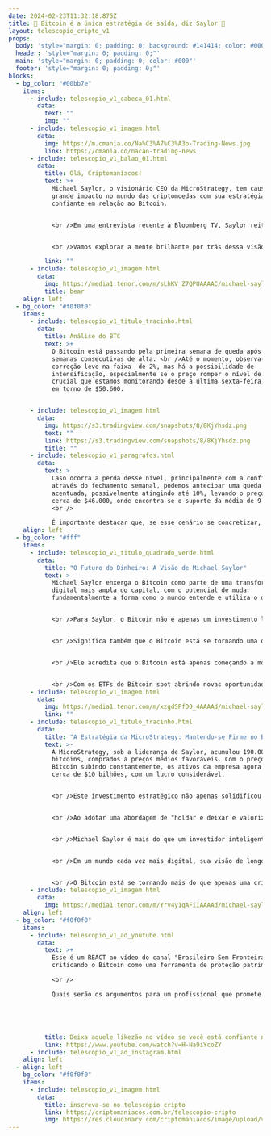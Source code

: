 ```yaml
---
date: 2024-02-23T11:32:18.875Z
title: 🌟 Bitcoin é a única estratégia de saída, diz Saylor 🚀
layout: telescopio_cripto_v1
props:
  body: 'style="margin: 0; padding: 0; background: #141414; color: #000"'
  header: 'style="margin: 0; padding: 0;"'
  main: 'style="margin: 0; padding: 0; color: #000"'
  footer: 'style="margin: 0; padding: 0;"'
blocks:
  - bg_color: "#00bb7e"
    items:
      - include: telescopio_v1_cabeca_01.html
        data:
          text: ""
          img: ""
      - include: telescopio_v1_imagem.html
        data:
          img: https://m.cmania.co/Na%C3%A7%C3%A3o-Trading-News.jpg
          link: https://cmania.co/nacao-trading-news
      - include: telescopio_v1_balao_01.html
        data:
          title: Olá, Criptomaníacos!
          text: >+
            Michael Saylor, o visionário CEO da MicroStrategy, tem causado um
            grande impacto no mundo das criptomoedas com sua estratégia ousada e
            confiante em relação ao Bitcoin. 


            <br />Em uma entrevista recente à Bloomberg TV, Saylor reiterou sua convicção de que o Bitcoin não é apenas uma moeda digital, mas sim uma reserva de valor superior a todas as outras classes de ativos. 


            <br />Vamos explorar a mente brilhante por trás dessa visão e como ela está moldando o futuro da MicroStrategy e do mercado cripto como um todo.

          link: ""
      - include: telescopio_v1_imagem.html
        data:
          img: https://media1.tenor.com/m/sLhKV_Z7QPUAAAAC/michael-saylor-bitcoin.gif
          title: bear
    align: left
  - bg_color: "#f0f0f0"
    items:
      - include: telescopio_v1_titulo_tracinho.html
        data:
          title: Análise do BTC
          text: >+
            O Bitcoin está passando pela primeira semana de queda após quatro
            semanas consecutivas de alta. <br />Até o momento, observa-se uma
            correção leve na faixa  de 2%, mas há a possibilidade de
            intensificação, especialmente se o preço romper o nível de suporte
            crucial que estamos monitorando desde a última sexta-feira, situado
            em torno de $50.600.


      - include: telescopio_v1_imagem.html
        data:
          img: https://s3.tradingview.com/snapshots/8/8KjYhsdz.png
          text: ""
          link: https://s3.tradingview.com/snapshots/8/8KjYhsdz.png
          title: ""
      - include: telescopio_v1_paragrafos.html
        data:
          text: >
            Caso ocorra a perda desse nível, principalmente com a confirmação
            através do fechamento semanal, podemos antecipar uma queda mais
            acentuada, possivelmente atingindo até 10%, levando o preço para
            cerca de $46.000, onde encontra-se o suporte da média de 9 semanas.
            <br />

            É importante destacar que, se esse cenário se concretizar, representará uma excelente oportunidade e provavelmente uma das últimas chances de adquirir Bitcoin abaixo dos $50.000.
    align: left
  - bg_color: "#fff"
    items:
      - include: telescopio_v1_titulo_quadrado_verde.html
        data:
          title: "O Futuro do Dinheiro: A Visão de Michael Saylor"
          text: >
            Michael Saylor enxerga o Bitcoin como parte de uma transformação
            digital mais ampla do capital, com o potencial de mudar
            fundamentalmente a forma como o mundo entende e utiliza o dinheiro. 


            <br />Para Saylor, o Bitcoin não é apenas um investimento lucrativo de curto prazo, mas sim a chave para uma estratégia de saída inteligente e sustentável. Isso significa que ele vê o Bitcoin como o caminho financeiro viável e que não pretende vender tão cedo nenhum dos Bitcoins acumulados durante estes anos.


            <br />Significa também que o Bitcoin está se tornando uma das únicas ferramentas de liberdade financeira acessível para a maior parte da população.


            <br />Ele acredita que o Bitcoin está apenas começando a mostrar seu verdadeiro potencial, competindo não apenas com o ouro e o mercado imobiliário, mas também com o S&P - empresa famosa por seus índices de mercado, como o S&P 500 - e sendo superior a todas essas opções de investimento. 


            <br />Com os ETFs de Bitcoin spot abrindo novas oportunidades para o capital institucional, Saylor vê um futuro brilhante para o Bitcoin e está preparando a MicroStrategy para liderar essa inovação digital.
      - include: telescopio_v1_imagem.html
        data:
          img: https://media1.tenor.com/m/xzgdSPfD0_4AAAAd/michael-saylor-second-best.gif
          link: ""
      - include: telescopio_v1_titulo_tracinho.html
        data:
          title: "A Estratégia da MicroStrategy: Mantendo-se Firme no Bitcoin"
          text: >-
            A MicroStrategy, sob a liderança de Saylor, acumulou 190.000
            bitcoins, comprados a preços médios favoráveis. Com o preço do
            Bitcoin subindo constantemente, os ativos da empresa agora valem
            cerca de $10 bilhões, com um lucro considerável. 


            <br />Este investimento estratégico não apenas solidificou a posição da MicroStrategy como líder no espaço cripto, mas também serviu como um exemplo inspirador para outras empresas considerarem a inclusão do Bitcoin em suas reservas de tesouraria. 


            <br />Ao adotar uma abordagem de "holdar e deixar e valorizar", Saylor está preparando a MicroStrategy para o futuro, onde o Bitcoin desempenhará um papel fundamental no cenário financeiro global.


            <br />Michael Saylor é mais do que um investidor inteligente - ele é um visionário que vê além das flutuações de curto prazo e acredita no potencial transformador do Bitcoin. 


            <br />Em um mundo cada vez mais digital, sua visão de longo prazo pode ser a chave para o sucesso não apenas da MicroStrategy, mas também de todos os que têm a coragem de seguir seu exemplo e acreditar no poder do Bitcoin como a moeda do futuro. 


            <br />O Bitcoin está se tornando mais do que apenas uma criptomoeda - está se transformando em um verdadeiro renascimento financeiro, concorda?
      - include: telescopio_v1_imagem.html
        data:
          img: https://media1.tenor.com/m/Yrv4y1qAFiIAAAAd/michael-saylor.gif
    align: left
  - bg_color: "#f0f0f0"
    items:
      - include: telescopio_v1_ad_youtube.html
        data:
          text: >+
            Esse é um REACT ao vídeo do canal "Brasileiro Sem Fronteiras"
            criticando o Bitcoin como uma ferramenta de proteção patrimonial. 

            <br />

            Quais serão os argumentos para um profissional que promete BLINDAR o seu PATRIMÔNIO e PROTEGER a sua FAMÍLIA contra o ESTADO, ser contra o BTC?





          title: Deixa aquele likezão no vídeo se você está confiante no BTC!
          link: https://www.youtube.com/watch?v=H-Na9iYcoZY
      - include: telescopio_v1_ad_instagram.html
    align: left
  - align: left
    bg_color: "#f0f0f0"
    items:
      - include: telescopio_v1_imagem.html
        data:
          title: inscreva-se no telescópio cripto
          link: https://criptomaniacos.com.br/telescopio-cripto
          img: https://res.cloudinary.com/criptomaniacos/image/upload/v1662133224/telescopio/inscreva-se-telescopio.png
---
```

